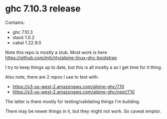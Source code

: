 # ghc 7.10.3 release

Contains:
- ghc 7.10.3
- stack 1.0.2
- cabal 1.22.9.0

Note this repo is mostly a stub. Most work is here https://github.com/mitchty/alpine-linux-ghc-bootstrap

I try to keep things up to date, but this is all mostly a as I get time for it thing.

Also note, there are 2 repos I use to test with:
- https://s3-us-west-2.amazonaws.com/alpine-ghc/7.10
- https://s3-us-west-2.amazonaws.com/alpine-ghc/next/7.10

The latter is there mostly for testing/validating things I'm building.

There may be newer things in it, but they might not work. So caveat emptor.
